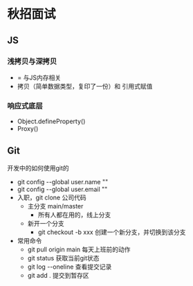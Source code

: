 # 秋招面试

## JS
### 浅拷贝与深拷贝
- = 与JS内存相关
- 拷贝（简单数据类型，复印了一份）和 引用式赋值

### 响应式底层
- Object.defineProperty()
- Proxy()

## Git
开发中的如何使用git的
- git config --global user.name ""
- git config --global user.email ""
- 入职，git clone 公司代码
  - 主分支 main/master
    - 所有人都在用的，线上分支
  - 新开一个分支
    - git checkout -b xxx 创建一个新分支，并切换到该分支
- 常用命令
  - git pull origin main 每天上班前的动作
  - git status 获取当前git状态
  - git log --oneline 查看提交记录
  - git add . 提交到暂存区